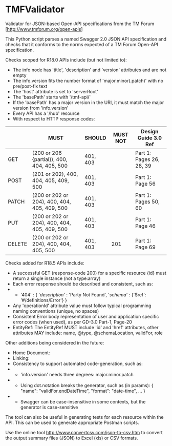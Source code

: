# TMFValidator

Validator for JSON-based Open-API specifications from the TM Forum [http://www.tmforum.org/open-apis]

This Python script parses a named Swagger 2.0 JSON API specification and checks that it conforms to the norms expected of a TM Forum Open-API specification.

Checks scoped for R18.0 APIs include (but not limited to):
* The info node has 'title', 'description' and 'version' attributes and are not empty
* The info.version fits the number format of 'major.minor(.patch)' with no pre/post-fix text
* The 'host' attribute is set to 'serverRoot'
* The 'basePath' starts with '/tmf-api/'
* If the 'basePath' has a major version in the URI, it must match the major version from 'info.version'
* Every API has a '/hub' resource
* With respect to HTTP response codes:

|        | MUST                                         | SHOULD   | MUST NOT | Design Guide 3.0 Ref     |
|--------|----------------------------------------------|----------|----------|--------------------------|
| GET    | (200 or 206 {partial}), 400, 404, 405, 500   | 401, 403 |          | Part 1: Pages 26, 28, 39 |
| POST   | (201 or 202), 400, 404, 405, 409, 500        | 401, 403 |          | Part 1: Page 56          |
| PATCH  | (200 or 202 or 204), 400, 404, 405, 409, 500 | 401, 403 |          | Part 1: Pages 50, 60     |
| PUT    | (200 or 202 or 204), 400, 404, 405, 409, 500 | 401, 403 |          | Part 1: Page 46          |
| DELETE | (200 or 202 or 204), 400, 404, 405, 500      | 401, 403 |    201   | Part 1: Page 69          |

Checks added for R18.5 APIs include:
* A successful GET (response-code 200) for a specific resource {id} must return a single instance (not a type:array)
* Each error response should be described and consistent, such as:
* * '404' : { '*description*' : 'Party Not Found', '*schema*' : {'$ref': '#/definitions/Error'} }
* Any 'operationId' attribute value must follow typical programming naming conventions (unique, no spaces)
* Consistent Error body representation of user and application specific error codes (when used), as per GD-3.0 Part-1, Page-20
* EntityRef: The EntityRef MUST include 'id' and 'href' attributes, other attributes MAY include: name, @type, @schemaLocation, validFor, role

Other additions being considered in the future:
* Home Document: 
* Linking: 
* Consistency to support automated code-generation, such as:
* * 'info.version' needs three degrees: major.minor.patch
* * Using dot.notation breaks the generator, such as (in params): { "name": "validFor.endDateTime", "format": "date-time", ... }
* * Swagger can be case-insensitive in some contexts, but the generator is case-sensitive

The tool can also be useful in generating tests for each resource within the API. This can be used to generate appropriate Postman scripts.

Use the online tool http://www.convertcsv.com/json-to-csv.htm to convert the output summary files (JSON) to Excel (xls) or CSV formats.
